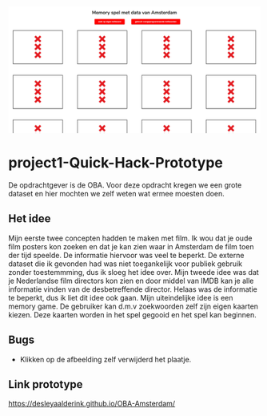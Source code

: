 ![cover]

# project1-Quick-Hack-Prototype

De opdrachtgever is de OBA. Voor deze opdracht kregen we een grote dataset en hier mochten we zelf weten wat ermee moesten doen.

## Het idee
Mijn eerste twee concepten hadden te maken met film. Ik wou dat je oude film posters kon zoeken en dat je kan zien waar in Amsterdam de film toen der tijd speelde. De informatie hiervoor was veel te beperkt. De externe dataset die ik gevonden had was niet toegankelijk voor publiek gebruik zonder toestemmming, dus ik sloeg het idee over. Mijn tweede idee was dat je Nederlandse film directors kon zien en door middel van IMDB kan je alle informatie vinden van de desbetreffende director. Helaas was de informatie te beperkt, dus ik liet dit idee ook gaan. Mijn uiteindelijke idee is een memory game. De gebruiker kan d.m.v zoekwoorden zelf zijn eigen kaarten kiezen. 
Deze kaarten worden in het spel gegooid en het spel kan beginnen.

## Bugs 
* Klikken op de afbeelding zelf verwijderd het plaatje.

## Link prototype
https://desleyaalderink.github.io/OBA-Amsterdam/

[cover]: preview.png
